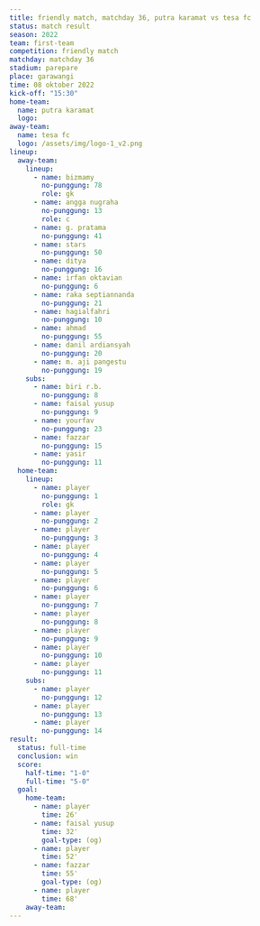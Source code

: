 ```yaml
---
title: friendly match, matchday 36, putra karamat vs tesa fc
status: match result
season: 2022
team: first-team
competition: friendly match
matchday: matchday 36
stadium: parepare
place: garawangi
time: 08 oktober 2022
kick-off: "15:30"
home-team:
  name: putra karamat
  logo:
away-team:
  name: tesa fc
  logo: /assets/img/logo-1_v2.png
lineup:
  away-team:
    lineup:
      - name: bizmamy
        no-punggung: 78
        role: gk
      - name: angga nugraha
        no-punggung: 13
        role: c
      - name: g. pratama
        no-punggung: 41
      - name: stars
        no-punggung: 50
      - name: ditya
        no-punggung: 16
      - name: irfan oktavian
        no-punggung: 6
      - name: raka septiannanda
        no-punggung: 21
      - name: hagialfahri
        no-punggung: 10
      - name: ahmad
        no-punggung: 55
      - name: danil ardiansyah
        no-punggung: 20
      - name: m. aji pangestu
        no-punggung: 19
    subs:
      - name: biri r.b.
        no-punggung: 8
      - name: faisal yusup
        no-punggung: 9
      - name: yourfav
        no-punggung: 23
      - name: fazzar
        no-punggung: 15
      - name: yasir
        no-punggung: 11
  home-team:
    lineup:
      - name: player
        no-punggung: 1
        role: gk
      - name: player
        no-punggung: 2
      - name: player
        no-punggung: 3
      - name: player
        no-punggung: 4
      - name: player
        no-punggung: 5
      - name: player
        no-punggung: 6
      - name: player
        no-punggung: 7
      - name: player
        no-punggung: 8
      - name: player
        no-punggung: 9
      - name: player
        no-punggung: 10
      - name: player
        no-punggung: 11
    subs:
      - name: player
        no-punggung: 12
      - name: player
        no-punggung: 13
      - name: player
        no-punggung: 14
result:
  status: full-time
  conclusion: win
  score:
    half-time: "1-0"
    full-time: "5-0"
  goal:
    home-team:
      - name: player
        time: 26'
      - name: faisal yusup
        time: 32'
        goal-type: (og)
      - name: player
        time: 52'
      - name: fazzar
        time: 55'
        goal-type: (og)
      - name: player
        time: 68'
    away-team:
---
```

